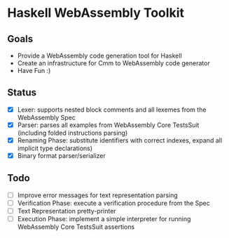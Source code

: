# Haskell WebAssembly Toolkit

## Goals
  * Provide a WebAssembly code generation tool for Haskell
  * Create an infrastructure for Cmm to WebAssembly code generator
  * Have Fun :)

## Status
  * [x] Lexer: supports nested block comments and all lexemes from the WebAssembly Spec
  * [x] Parser: parses all examples from WebAssembly Core TestsSuit (including folded instructions parsing)
  * [x] Renaming Phase: substitute identifiers with correct indexes, expand all implicit type declarations)
  * [x] Binary format parser/serializer

## Todo
  * [ ] Improve error messages for text representation parsing
  * [ ] Verification Phase: execute a verification procedure from the Spec
  * [ ] Text Representation pretty-printer
  * [ ] Execution Phase: implement a simple interpreter for running WebAssembly Core TestsSuit assertions
